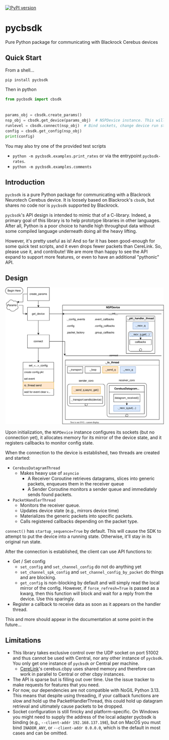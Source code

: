 [![PyPI version](https://badge.fury.io/py/pycbsdk.svg)](https://badge.fury.io/py/pycbsdk)

# pycbsdk

Pure Python package for communicating with Blackrock Cerebus devices

## Quick Start

From a shell...

```shell
pip install pycbsdk
```

Then in python

```Python
from pycbsdk import cbsdk


params_obj = cbsdk.create_params()
nsp_obj = cbsdk.get_device(params_obj)  # NSPDevice instance. This will be the first argument to most API calls. 
runlevel = cbsdk.connect(nsp_obj)  # Bind sockets, change device run state, and get device config.
config = cbsdk.get_config(nsp_obj)
print(config)
```

You may also try one of the provided test scripts

* `python -m pycbsdk.examples.print_rates` or via the entrypoint `pycbsdk-rates`.
* `python -m pycbsdk.examples.comments`

## Introduction

`pycbsdk` is a pure Python package for communicating with a Blackrock Neurotech Cerebus device. It is loosely based on Blackrock's `cbsdk`, but shares no code nor is `pycbsdk` supported by Blackrock.

`pycbsdk`'s API design is intended to mimic that of a C-library. Indeed, a primary goal of this library is to help prototype libraries in other languages. After all, Python is a poor choice to handle high throughput data without some compiled language underneath doing all the heavy lifting.

However, it's pretty useful as is! And so far it has been good-enough for some quick test scripts, and it even drops fewer packets than CereLink. So, please use it, and contribute! We are more than happy to see the API expand to support more features, or even to have an additional "pythonic" API.

## Design

![Alt text](./docs/img/pycbsdk_design.svg)

Upon initialization, the `NSPDevice` instance configures its sockets (but no connection yet), it allocates memory for its mirror of the device state, and it registers callbacks to monitor config state.

When the connection to the device is established, two threads are created and started:
* `CerebusDatagramThread`
  * Makes heavy use of `asyncio`
    * A Receiver Coroutine retrieves datagrams, slices into generic packets, enqueues them in the receiver queue
    * A Sender Coroutine monitors a sender queue and immediately sends found packets.
* `PacketHandlerThread`
  * Monitors the receiver queue.
  * Updates device state (e.g., mirrors device time)
  * Materializes the generic packets into specific packets.
  * Calls registered callbacks depending on the packet type.

`connect()` has `startup_sequence=True` by default. This will cause the SDK to attempt to put the device into a running state. Otherwise, it'll stay in its original run state.

After the connection is established, the client can use API functions to:
* Get / Set config
  * `set_config` and `set_channel_config` do not do anything yet
  * `set_channel_spk_config` and `set_channel_config_by_packet` do things and are blocking.
  * `get_config` is non-blocking by default and will simply read the local mirror of the config. However, if `force_refresh=True` is passed as a kwarg, then this function will block and wait for a reply from the device. Use this sparingly.
* Register a callback to receive data as soon as it appears on the handler thread.
  
This and more should appear in the documentation at some point in the future...

## Limitations

* This library takes exclusive control over the UDP socket on port 51002 and thus cannot be used with Central, nor any other instance of `pycbsdk`. You only get one instance of `pycbsdk` _or_ Central per machine.
  * [CereLink](https://github.com/CerebusOSS/CereLink)'s cerebus.cbpy uses shared memory and therefore can work in parallel to Central or other cbpy instances.
* The API is sparse but is filling out over time. Use the issue tracker to make requests for features that you need.
* For now, our dependencies are not compatible with NoGIL Python 3.13. This means that despite using threading, if your callback functions are slow and hold up the PacketHandlerThread, this could hold up datagram retrieval and ultimately cause packets to be dropped.
* Socket configuration is still finicky and platform-specific. On Windows you might need to supply the address of the local adapter pycbsdk is binding (e.g., `--client-addr 192.168.137.198`), but on MacOS you must bind `INADDR_ANY`, or `--client-addr 0.0.0.0`, which is the default in most cases and can be omitted.
